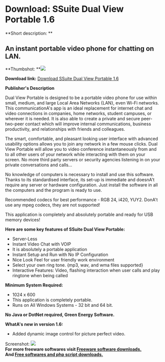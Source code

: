 # Download: SSuite Dual View Portable 1.6

**Short description: **

## An instant portable video phone for chatting on LAN.

  
**Thumbshot: **![](http://www.freewarefiles.com/screenshot/ssuitedualview_md.jpg)   
  
**Download link:** [Download SSuite Dual View Portable 1.6](http://freesoftwares.boysofts.com/SSuite-Dual-View-Portable_program_91855.html)  
  

**Publisher's Description**  
  

Dual View Portable is designed to be a portable video phone for use within
small, medium, and large Local Area Networks {LAN}, even Wi-Fi networks. This
communicationA's app is an ideal replacement for internet chat and video
connections in companies, home networks, student campuses, or wherever it is
needed. It is also able to create a private and secure peer-two-peer contact
which will improve internal communications, business productivity, and
relationships with friends and colleagues.

The smart, comfortable, and pleasant looking user interface with advanced
usability options allows you to join any network in a few mouse clicks. Dual
View Portable will allow you to video conference instantaneously from and to
all other users of your network while interacting with them on your screen. No
more third party servers or security agencies listening in on your private
conversations and calls...

No knowledge of computers is necessary to install and use this software.
Thanks to its standardised interface, its set-up is immediate and doesnA't
require any server or hardware configuration. Just install the software in all
the computers and the program is ready to use.

Recommended codecs for best performance - RGB 24, i420, YUY2. DonA't use any
mpeg codecs, they are not supported!

This application is completely and absolutely portable and ready for USB
memory devices!

**Here are some key features of SSuite Dual View Portable:**

  * Server-Less 
  * Instant Video Chat with VOIP 
  * It is absolutely a portable application 
  * Instant Setup and Run with No IP Configuration 
  * Nice Look Feel for user friendly work environment 
  * Select your own ring tone. {mp3, wav, and wma files supported} 
  * Interactive Features: Video, flashing interaction when user calls and play ringtone when being called 

**Minimum System Required:**

  * 1024 x 600 
  * This application is completely portable. 
  * Runs on All Windows Systems - 32 bit and 64 bit. 

**No Java or DotNet required, Green Energy Software.**

**WhatA's new in version 1.6:**

  * Added dynamic image control for picture perfect video. 

  
  
Screenshot: ![](http://www.freewarefiles.com/screenshot/ssuitedualview.jpg)  
**For more freeware softwares visit [Freeware software downloads.](http://freesoftwares.boysofts.com/)**   
**And [Free softwares and php script downloads.](http://www.boysofts.com/)**

